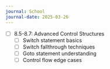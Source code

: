 ```yaml
---
journal: School
journal-date: 2025-03-26
---
```

- [ ] 8.5-8.7: Advanced Control Structures
	- [ ]  Switch statement basics
	- [ ]  Switch fallthrough techniques
	- [ ]  Goto statement understanding
	- [ ]  Control flow edge cases